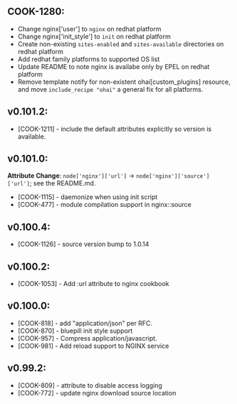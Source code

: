 ## COOK-1280:

* Change nginx['user'] to `nginx` on redhat platform
* Change nginx['init_style'] to `init` on redhat platform
* Create non-existing `sites-enabled` and `sites-available` directories on redhat platform
* Add redhat family platforms to supported OS list
* Update README to note nginx is availabe only by EPEL on redhat platform
* Remove template notify for non-existent ohai[custom_plugins] resource, and move `include_recipe "ohai"` a general fix for all platforms.

## v0.101.2:

* [COOK-1211] - include the default attributes explicitly so version
is available.

## v0.101.0:

**Attribute Change**: `node['nginx']['url']` -> `node['nginx']['source']['url']`; see the README.md.

* [COOK-1115] - daemonize when using init script
* [COOK-477] - module compilation support in nginx::source

## v0.100.4:

* [COOK-1126] - source version bump to 1.0.14

## v0.100.2:

* [COOK-1053] - Add :url attribute to nginx cookbook

## v0.100.0:

* [COOK-818] - add "application/json" per RFC.
* [COOK-870] - bluepill init style support
* [COOK-957] - Compress application/javascript.
* [COOK-981] - Add reload support to NGINX service

## v0.99.2:

* [COOK-809] - attribute to disable access logging
* [COOK-772] - update nginx download source location
